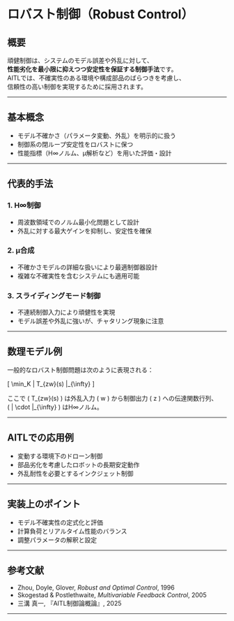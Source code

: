 
# ロバスト制御（Robust Control）

## 概要

頑健制御は、システムのモデル誤差や外乱に対して、  
**性能劣化を最小限に抑えつつ安定性を保証する制御手法**です。  
AITLでは、不確実性のある環境や構成部品のばらつきを考慮し、  
信頼性の高い制御を実現するために採用されます。

---

## 基本概念

- モデル不確かさ（パラメータ変動、外乱）を明示的に扱う  
- 制御系の閉ループ安定性をロバストに保つ  
- 性能指標（H∞ノルム、μ解析など）を用いた評価・設計

---

## 代表的手法

### 1. H∞制御

- 周波数領域でのノルム最小化問題として設計  
- 外乱に対する最大ゲインを抑制し、安定性を確保

### 2. μ合成

- 不確かさモデルの詳細な扱いにより最適制御器設計  
- 複雑な不確実性を含むシステムにも適用可能

### 3. スライディングモード制御

- 不連続制御入力により頑健性を実現  
- モデル誤差や外乱に強いが、チャタリング現象に注意

---

## 数理モデル例

一般的なロバスト制御問題は次のように表現される：

\[
\min_K \| T_{zw}(s) \|_{\infty}
\]

ここで \( T_{zw}(s) \) は外乱入力 \( w \) から制御出力 \( z \) への伝達関数行列、  
\( \| \cdot \|_{\infty} \) はH∞ノルム。

---

## AITLでの応用例

- 変動する環境下のドローン制御  
- 部品劣化を考慮したロボットの長期安定動作  
- 外乱耐性を必要とするインクジェット制御

---

## 実装上のポイント

- モデル不確実性の定式化と評価  
- 計算負荷とリアルタイム性能のバランス  
- 調整パラメータの解釈と設定

---

## 参考文献

- Zhou, Doyle, Glover, *Robust and Optimal Control*, 1996  
- Skogestad & Postlethwaite, *Multivariable Feedback Control*, 2005  
- 三溝 真一, 『AITL制御論概論』, 2025

---
